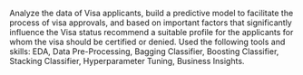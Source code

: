 Analyze the data of Visa applicants, build a predictive model to facilitate the process of visa approvals, and based on important factors that significantly influence the Visa status recommend a suitable profile for the applicants for whom the visa should be certified or denied.
Used the following tools and skills:
  EDA,
  Data Pre-Processing,
  Bagging Classifier,
  Boosting Classifier,
  Stacking Classifier,
  Hyperparameter Tuning,
  Business Insights.
